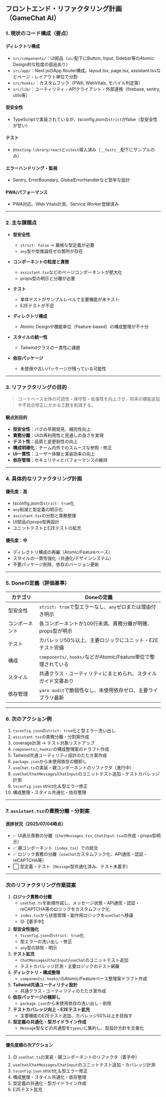 ## フロントエンド・リファクタリング計画（GameChat AI）

### 1. 現状のコード構成（要点）

#### ディレクトリ構成

* `src/components/`：UI部品（`ui/`配下にButton, Input, Sidebar等のAtomic Design的な粒度の部品あり）
* `src/app/`：Next.jsのApp Router構成。layout.tsx, page.tsx, assistant.tsxなどページ・レイアウト単位で分割
* `src/hooks/`：カスタムフック（PWA, WebVitals, モバイル判定等）
* `src/lib/`：ユーティリティ・APIクライアント・外部連携（firebase, sentry, utils等）

#### 型安全性

* TypeScriptで実装されているが、tsconfig.jsonの`strict`がfalse（型安全性が甘い）

#### テスト

* `@testing-library/react`と`vitest`導入済み（`__tests__`配下にサンプルのみ）

#### エラーハンドリング・監視

* Sentry, ErrorBoundary, GlobalErrorHandlerなど堅牢な設計

#### PWA/パフォーマンス

* PWA対応、Web Vitals計測、Service Worker登録済み

---

### 2. 主な課題点

* **型安全性**

  * `strict: false` → 厳格な型定義が必要
  * `any`型や型推論任せの箇所が存在

* **コンポーネントの粒度と責務**

  * `assistant.tsx`などのページコンポーネントが肥大化
  * props型の明示と分離が必要

* **テスト**

  * 単体テストがサンプルレベルで主要機能が未テスト
  * E2Eテストが不足

* **ディレクトリ構成**

  * Atomic Designや機能単位（Feature-based）の構成整理が不十分

* **スタイルの統一性**

  * Tailwindクラスの一貫性に課題

* **依存パッケージ**

  * 未使用や古いパッケージが残っている可能性

---

### 3. リファクタリングの目的

> コードベース全体の可読性・保守性・拡張性を向上させ、将来の機能追加や不具合修正にかかる工数を削減する。

#### 観点別目的

* **型安全性**：バグの早期発見、補完性向上
* **責務分離**：UIの再利用性と見通しの良さを実現
* **テスト性**：品質と変更耐性の向上
* **構成明確化**：チーム内外でのスムーズな参照・修正
* **UI一貫性**：ユーザー体験と実装効率の向上
* **依存管理**：セキュリティとパフォーマンスの維持

---

### 4. 具体的なリファクタリング計画

#### 優先度：高

* tsconfig.jsonの`strict: true`化
* `any`削減と型定義の明示化
* `assistant.tsx`の分割と責務整理
* UI部品のprops型再設計
* ユニットテストとE2Eテストの拡充

#### 優先度：中

* ディレクトリ構成の再編（Atomic/Featureベース）
* スタイルの一貫性強化（共通化/デザインシステム）
* 不要パッケージ削除、依存のバージョン更新

---

### 5. Doneの定義（評価基準）

| カテゴリ    | Doneの定義                                            |
| ------- | -------------------------------------------------- |
| 型安全性    | `strict: true`で型エラーなし、`any`ゼロまたは理由付き明示             |
| コンポーネント | 各コンポーネントが100行未満、責務分離が明確、props型が明示                  |
| テスト     | カバレッジ50%以上、主要ロジックにユニット・E2Eテスト完備                    |
| 構成      | `components/`, `hooks/`などがAtomic/Feature単位で整理されている |
| スタイル    | 共通クラス・ユーティリティにまとめられ、スタイルガイド文書あり                    |
| 依存管理    | `yarn audit`で脆弱性なし、未使用依存ゼロ、主要ライブラリ最新               |

---

### 6. 次のアクション例

1. `tsconfig.json`の`strict: true`化と型エラー洗い出し
2. `assistant.tsx`の責務分離・分割案作成
3. coverage計測 → テスト対象リストアップ
4. `components/`, `hooks/`の構成整理案のドラフト作成
5. Tailwind共通ユーティリティ設計のたたき案作成
6. `package.json`から未使用依存の棚卸し
7. `useChat.ts`の実装・親コンポーネントのリファクタ（進行中）
8. `useChat`/`ChatMessages`/`ChatInput`のユニットテスト追加・テストカバレッジ計測
9. `tsconfig.json` strict化＆型エラー修正
10. 構成整理・スタイル共通化・依存整理

---

### 7. `assistant.tsx`の責務分離・分割案

#### 進捗状況（2025/07/04時点）

- ✅ UI表示責務の分離（`ChatMessages.tsx`, `ChatInput.tsx`の作成・props型明示）
- ✅ 親コンポーネント（`index.tsx`）での統合
- ✅ ロジック責務の分離（`useChat`カスタムフック化、API通信・認証・reCAPTCHA等）
- ⬜ 型定義・テスト（`Message`型共通化済み、テスト未着手）

---

### 次のリファクタリング作業提案

1. **ロジック責務の分離**
   - `useChat.ts`を新規作成し、メッセージ状態・API通信・認証・reCAPTCHA等のロジックをカスタムフック化
   - `index.tsx`から状態管理・副作用ロジックを`useChat`へ移譲
   - 🟡【着手中】
2. **型安全性強化**
   - `tsconfig.json`の`strict: true`化
   - 型エラーの洗い出し・修正
   - `any`型の排除・明示
3. **テスト拡充**
   - `ChatMessages`/`ChatInput`/`useChat`のユニットテスト追加
   - テストカバレッジ計測・主要ロジックのテスト網羅
4. **ディレクトリ・構成整理**
   - `components/`, `hooks/`のAtomic/Featureベース整理案ドラフト作成
5. **Tailwind共通ユーティリティ設計**
   - 共通クラス・ユーティリティのたたき案作成
6. **依存パッケージの棚卸し**
   - `package.json`から未使用依存の洗い出し・削除
7. **テストカバレッジ向上・E2Eテスト拡充**
   - 主要機能のE2Eテスト追加、カバレッジ50%以上を目指す
8. **型定義の共通化・型ガイドライン作成**
   - `Message`型などの共通型を`types/`に集約し、型設計方針を文書化

---

#### 優先度順の次アクション

1. 🟡 `useChat.ts`の実装・親コンポーネントのリファクタ（着手中）
2. `useChat`/`ChatMessages`/`ChatInput`のユニットテスト追加・カバレッジ計測
3. `tsconfig.json` strict化＆型エラー修正
4. 構成整理・スタイル共通化・依存整理
5. 型定義の共通化・型ガイドライン作成
6. E2Eテスト拡充